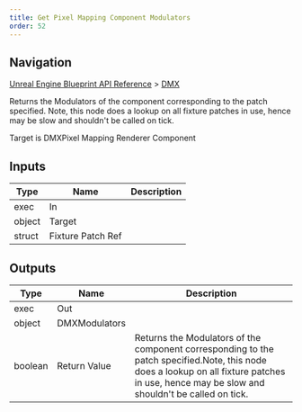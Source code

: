 ```yaml
---
title: Get Pixel Mapping Component Modulators
order: 52
---
```

## Navigation

[Unreal Engine Blueprint API Reference](https://dev.epicgames.com/documentation/en-us/unreal-engine/BlueprintAPI) > [DMX](https://dev.epicgames.com/documentation/en-us/unreal-engine/BlueprintAPI/DMX)

Returns the Modulators of the component corresponding to the patch specified.
Note, this node does a lookup on all fixture patches in use, hence may be slow and shouldn't be called on tick.

Target is DMXPixel Mapping Renderer Component

## Inputs

| Type | Name | Description |
| --- | --- | --- |
| exec | In |  |
| object | Target |  |
| struct | Fixture Patch Ref |  |

## Outputs

| Type | Name | Description |
| --- | --- | --- |
| exec | Out |  |
| object | DMXModulators |  |
| boolean | Return Value | Returns the Modulators of the component corresponding to the patch specified.Note, this node does a lookup on all fixture patches in use, hence may be slow and shouldn't be called on tick. |

